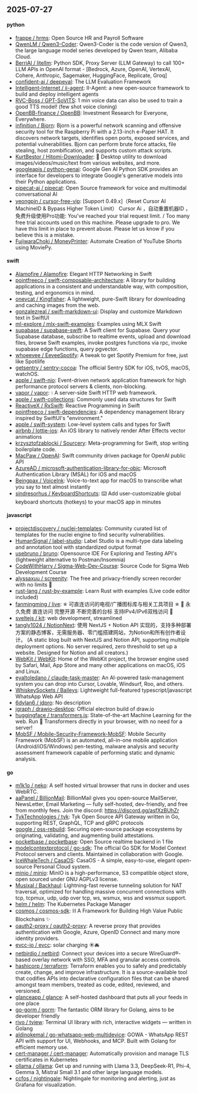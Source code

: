 ## 2025-07-27

#### python
* [frappe / hrms](https://github.com/frappe/hrms): Open Source HR and Payroll Software
* [QwenLM / Qwen3-Coder](https://github.com/QwenLM/Qwen3-Coder): Qwen3-Coder is the code version of Qwen3, the large language model series developed by Qwen team, Alibaba Cloud.
* [BerriAI / litellm](https://github.com/BerriAI/litellm): Python SDK, Proxy Server (LLM Gateway) to call 100+ LLM APIs in OpenAI format - [Bedrock, Azure, OpenAI, VertexAI, Cohere, Anthropic, Sagemaker, HuggingFace, Replicate, Groq]
* [confident-ai / deepeval](https://github.com/confident-ai/deepeval): The LLM Evaluation Framework
* [Intelligent-Internet / ii-agent](https://github.com/Intelligent-Internet/ii-agent): II-Agent: a new open-source framework to build and deploy intelligent agents
* [RVC-Boss / GPT-SoVITS](https://github.com/RVC-Boss/GPT-SoVITS): 1 min voice data can also be used to train a good TTS model! (few shot voice cloning)
* [OpenBB-finance / OpenBB](https://github.com/OpenBB-finance/OpenBB): Investment Research for Everyone, Everywhere.
* [infinition / Bjorn](https://github.com/infinition/Bjorn): Bjorn is a powerful network scanning and offensive security tool for the Raspberry Pi with a 2.13-inch e-Paper HAT. It discovers network targets, identifies open ports, exposed services, and potential vulnerabilities. Bjorn can perform brute force attacks, file stealing, host zombification, and supports custom attack scripts.
* [KurtBestor / Hitomi-Downloader](https://github.com/KurtBestor/Hitomi-Downloader): 🍰 Desktop utility to download images/videos/music/text from various websites, and more.
* [googleapis / python-genai](https://github.com/googleapis/python-genai): Google Gen AI Python SDK provides an interface for developers to integrate Google's generative models into their Python applications.
* [pipecat-ai / pipecat](https://github.com/pipecat-ai/pipecat): Open Source framework for voice and multimodal conversational AI
* [yeongpin / cursor-free-vip](https://github.com/yeongpin/cursor-free-vip): [Support 0.49.x]（Reset Cursor AI MachineID & Bypass Higher Token Limit） Cursor Ai ，自动重置机器ID ， 免费升级使用Pro功能: You've reached your trial request limit. / Too many free trial accounts used on this machine. Please upgrade to pro. We have this limit in place to prevent abuse. Please let us know if you believe this is a mistake.
* [FujiwaraChoki / MoneyPrinter](https://github.com/FujiwaraChoki/MoneyPrinter): Automate Creation of YouTube Shorts using MoviePy.

#### swift
* [Alamofire / Alamofire](https://github.com/Alamofire/Alamofire): Elegant HTTP Networking in Swift
* [pointfreeco / swift-composable-architecture](https://github.com/pointfreeco/swift-composable-architecture): A library for building applications in a consistent and understandable way, with composition, testing, and ergonomics in mind.
* [onevcat / Kingfisher](https://github.com/onevcat/Kingfisher): A lightweight, pure-Swift library for downloading and caching images from the web.
* [gonzalezreal / swift-markdown-ui](https://github.com/gonzalezreal/swift-markdown-ui): Display and customize Markdown text in SwiftUI
* [ml-explore / mlx-swift-examples](https://github.com/ml-explore/mlx-swift-examples): Examples using MLX Swift
* [supabase / supabase-swift](https://github.com/supabase/supabase-swift): A Swift client for Supabase. Query your Supabase database, subscribe to realtime events, upload and download files, browse Swift examples, invoke postgres functions via rpc, invoke supabase edge functions, query pgvector.
* [whoeevee / EeveeSpotify](https://github.com/whoeevee/EeveeSpotify): A tweak to get Spotify Premium for free, just like Spotilife
* [getsentry / sentry-cocoa](https://github.com/getsentry/sentry-cocoa): The official Sentry SDK for iOS, tvOS, macOS, watchOS.
* [apple / swift-nio](https://github.com/apple/swift-nio): Event-driven network application framework for high performance protocol servers & clients, non-blocking.
* [vapor / vapor](https://github.com/vapor/vapor): 💧 A server-side Swift HTTP web framework.
* [apple / swift-collections](https://github.com/apple/swift-collections): Commonly used data structures for Swift
* [ReactiveX / RxSwift](https://github.com/ReactiveX/RxSwift): Reactive Programming in Swift
* [pointfreeco / swift-dependencies](https://github.com/pointfreeco/swift-dependencies): A dependency management library inspired by SwiftUI's "environment."
* [apple / swift-system](https://github.com/apple/swift-system): Low-level system calls and types for Swift
* [airbnb / lottie-ios](https://github.com/airbnb/lottie-ios): An iOS library to natively render After Effects vector animations
* [krzysztofzablocki / Sourcery](https://github.com/krzysztofzablocki/Sourcery): Meta-programming for Swift, stop writing boilerplate code.
* [MacPaw / OpenAI](https://github.com/MacPaw/OpenAI): Swift community driven package for OpenAI public API
* [AzureAD / microsoft-authentication-library-for-objc](https://github.com/AzureAD/microsoft-authentication-library-for-objc): Microsoft Authentication Library (MSAL) for iOS and macOS
* [Beingpax / VoiceInk](https://github.com/Beingpax/VoiceInk): Voice-to-text app for macOS to transcribe what you say to text almost instantly
* [sindresorhus / KeyboardShortcuts](https://github.com/sindresorhus/KeyboardShortcuts): ⌨️ Add user-customizable global keyboard shortcuts (hotkeys) to your macOS app in minutes

#### javascript
* [projectdiscovery / nuclei-templates](https://github.com/projectdiscovery/nuclei-templates): Community curated list of templates for the nuclei engine to find security vulnerabilities.
* [HumanSignal / label-studio](https://github.com/HumanSignal/label-studio): Label Studio is a multi-type data labeling and annotation tool with standardized output format
* [usebruno / bruno](https://github.com/usebruno/bruno): Opensource IDE For Exploring and Testing API's (lightweight alternative to Postman/Insomnia)
* [CodeWithHarry / Sigma-Web-Dev-Course](https://github.com/CodeWithHarry/Sigma-Web-Dev-Course): Source Code for Sigma Web Development Course
* [alyssaxuu / screenity](https://github.com/alyssaxuu/screenity): The free and privacy-friendly screen recorder with no limits 🎥
* [rust-lang / rust-by-example](https://github.com/rust-lang/rust-by-example): Learn Rust with examples (Live code editor included)
* [fanmingming / live](https://github.com/fanmingming/live): ✯ 可直连访问的电视/广播图标库与相关工具项目 ✯ 🔕 永久免费 直连访问 完整开源 不断完善的台标 支持IPv4/IPv6双栈访问 🔕
* [sveltejs / kit](https://github.com/sveltejs/kit): web development, streamlined
* [tangly1024 / NotionNext](https://github.com/tangly1024/NotionNext): 使用 NextJS + Notion API 实现的，支持多种部署方案的静态博客，无需服务器、零门槛搭建网站，为Notion和所有创作者设计。 (A static blog built with NextJS and Notion API, supporting multiple deployment options. No server required, zero threshold to set up a website. Designed for Notion and all creators.)
* [WebKit / WebKit](https://github.com/WebKit/WebKit): Home of the WebKit project, the browser engine used by Safari, Mail, App Store and many other applications on macOS, iOS and Linux.
* [eyaltoledano / claude-task-master](https://github.com/eyaltoledano/claude-task-master): An AI-powered task-management system you can drop into Cursor, Lovable, Windsurf, Roo, and others.
* [WhiskeySockets / Baileys](https://github.com/WhiskeySockets/Baileys): Lightweight full-featured typescript/javascript WhatsApp Web API
* [6dylan6 / jdpro](https://github.com/6dylan6/jdpro): No description
* [jgraph / drawio-desktop](https://github.com/jgraph/drawio-desktop): Official electron build of draw.io
* [huggingface / transformers.js](https://github.com/huggingface/transformers.js): State-of-the-art Machine Learning for the web. Run 🤗 Transformers directly in your browser, with no need for a server!
* [MobSF / Mobile-Security-Framework-MobSF](https://github.com/MobSF/Mobile-Security-Framework-MobSF): Mobile Security Framework (MobSF) is an automated, all-in-one mobile application (Android/iOS/Windows) pen-testing, malware analysis and security assessment framework capable of performing static and dynamic analysis.

#### go
* [m1k1o / neko](https://github.com/m1k1o/neko): A self hosted virtual browser that runs in docker and uses WebRTC.
* [aaPanel / BillionMail](https://github.com/aaPanel/BillionMail): BillionMail gives you open-source MailServer, NewsLetter, Email Marketing — fully self-hosted, dev-friendly, and free from monthly fees. Join the discord: https://discord.gg/asfXzBUhZr
* [TykTechnologies / tyk](https://github.com/TykTechnologies/tyk): Tyk Open Source API Gateway written in Go, supporting REST, GraphQL, TCP and gRPC protocols
* [google / oss-rebuild](https://github.com/google/oss-rebuild): Securing open-source package ecosystems by originating, validating, and augmenting build attestations.
* [pocketbase / pocketbase](https://github.com/pocketbase/pocketbase): Open Source realtime backend in 1 file
* [modelcontextprotocol / go-sdk](https://github.com/modelcontextprotocol/go-sdk): The official Go SDK for Model Context Protocol servers and clients. Maintained in collaboration with Google.
* [IceWhaleTech / CasaOS](https://github.com/IceWhaleTech/CasaOS): CasaOS - A simple, easy-to-use, elegant open-source Personal Cloud system.
* [minio / minio](https://github.com/minio/minio): MinIO is a high-performance, S3 compatible object store, open sourced under GNU AGPLv3 license.
* [Musixal / Backhaul](https://github.com/Musixal/Backhaul): Lightning-fast reverse tunneling solution for NAT traversal, optimized for handling massive concurrent connections with tcp, tcpmux, udp, udp over tcp, ws, wsmux, wss and wssmux support.
* [helm / helm](https://github.com/helm/helm): The Kubernetes Package Manager
* [cosmos / cosmos-sdk](https://github.com/cosmos/cosmos-sdk): ⛓️ A Framework for Building High Value Public Blockchains ✨
* [oauth2-proxy / oauth2-proxy](https://github.com/oauth2-proxy/oauth2-proxy): A reverse proxy that provides authentication with Google, Azure, OpenID Connect and many more identity providers.
* [evcc-io / evcc](https://github.com/evcc-io/evcc): solar charging ☀️🚘
* [netbirdio / netbird](https://github.com/netbirdio/netbird): Connect your devices into a secure WireGuard®-based overlay network with SSO, MFA and granular access controls.
* [hashicorp / terraform](https://github.com/hashicorp/terraform): Terraform enables you to safely and predictably create, change, and improve infrastructure. It is a source-available tool that codifies APIs into declarative configuration files that can be shared amongst team members, treated as code, edited, reviewed, and versioned.
* [glanceapp / glance](https://github.com/glanceapp/glance): A self-hosted dashboard that puts all your feeds in one place
* [go-gorm / gorm](https://github.com/go-gorm/gorm): The fantastic ORM library for Golang, aims to be developer friendly
* [rivo / tview](https://github.com/rivo/tview): Terminal UI library with rich, interactive widgets — written in Golang
* [aldinokemal / go-whatsapp-web-multidevice](https://github.com/aldinokemal/go-whatsapp-web-multidevice): GOWA - WhatsApp REST API with support for UI, Webhooks, and MCP. Built with Golang for efficient memory use.
* [cert-manager / cert-manager](https://github.com/cert-manager/cert-manager): Automatically provision and manage TLS certificates in Kubernetes
* [ollama / ollama](https://github.com/ollama/ollama): Get up and running with Llama 3.3, DeepSeek-R1, Phi-4, Gemma 3, Mistral Small 3.1 and other large language models.
* [ccfos / nightingale](https://github.com/ccfos/nightingale): Nightingale for monitoring and alerting, just as Grafana for visualization.
